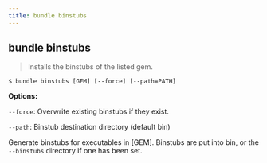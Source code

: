 ```yaml
---
title: bundle binstubs
---
```


## bundle binstubs

> Installs the binstubs of the listed gem.

```
$ bundle binstubs [GEM] [--force] [--path=PATH]
```

**Options:**

`--force`: Overwrite existing binstubs if they exist.

`--path`: Binstub destination directory (default bin)

Generate binstubs for executables in [GEM]. Binstubs are put into bin, or the
`--binstubs` directory if one has been set.
